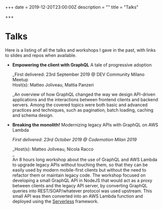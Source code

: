 +++
date = 2019-12-20T23:00:00Z
description = ""
title = "Talks"

+++
# Talks

Here is a listing of all the talks and workshops I gave in the past, with links to slides and repos when available.

* **Empowering the client with GraphQL** A tale of progressive adoption

  _First delivered: 23rd September 2019 @ DEV Community Milano Meetup  
  Host(s): Matteo Joliveau, Mattia Panzeri  
    
  _An overview of how GraphQL changed the way we design API-driven applications and the interactions between frontend clients and backend servers. Among the covered topics were both basic and advanced practices and techniques, such as pagination, batch loading, caching and schema design.
* **Breaking the monolith!** Modernizing legacy APIs with GraphQL on AWS Lambda

  _First delivered: 23rd October 2019 @ Codemotion Milan 2019_

  _Host(s): Matteo Joliveau, Nicola Racco  
  _  
  An 8 hours long workshop about the use of GraphQL and AWS Lambda to upgrade legacy APIs without touching them, so that they can be easily used by modern mobile-first clients but without the need to refactor them or maintain legacy code. The workshop focused on developing a small GraphQL API in NodeJS that would act as a proxy between clients and the legacy API server, by converting GraphQL queries into REST/SOAP/whatever protocol was used upstream. This small API was then converted into an AWS Lambda function and deployed using the [Serverless](https://serverless.com) framework.
